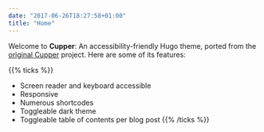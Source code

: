 ```yaml
---
date: "2017-06-26T18:27:58+01:00"
title: "Home"
---
```


Welcome to **Cupper**: An accessibility-friendly Hugo theme, ported from the [original Cupper](https://github.com/ThePacielloGroup/cupper) project. Here are some of its features:

{{% ticks %}}
* Screen reader and keyboard accessible
* Responsive
* Numerous shortcodes
* Toggleable dark theme
* Toggleable table of contents per blog post
{{% /ticks %}}
